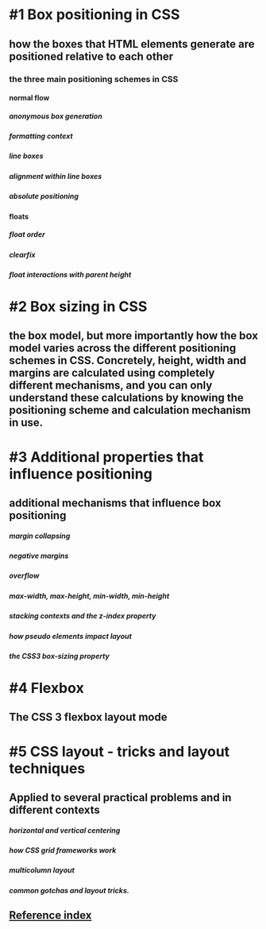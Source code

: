 # #1 Box positioning in CSS

## how the boxes that HTML elements generate are positioned relative to each other

### the three main positioning schemes in CSS

#### normal flow

##### anonymous box generation

##### formatting context

##### line boxes

##### alignment within line boxes

##### absolute positioning

#### floats

##### float order

##### clearfix

##### float interactions with parent height

# #2 Box sizing in CSS

## the box model, but more importantly how the box model varies across the different positioning schemes in CSS. Concretely, height, width and margins are calculated using completely different mechanisms, and you can only understand these calculations by knowing the positioning scheme and calculation mechanism in use.

# #3 Additional properties that influence positioning

## additional mechanisms that influence box positioning

##### margin collapsing

##### negative margins

##### overflow

##### max-width, max-height, min-width, min-height

##### stacking contexts and the z-index property

##### how pseudo elements impact layout

##### the CSS3 box-sizing property

# #4 Flexbox

## The CSS 3 flexbox layout mode

# #5 CSS layout - tricks and layout techniques

## Applied to several practical problems and in different contexts

##### horizontal and vertical centering

##### how CSS grid frameworks work

##### multicolumn layout

##### common gotchas and layout tricks.

## [Reference index](http://book.mixu.net/css/reference.html)
